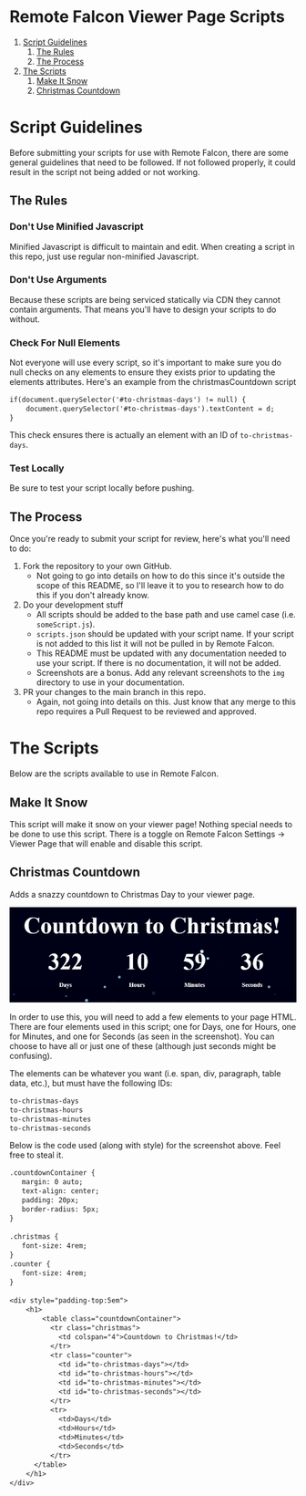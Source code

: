 # Remote Falcon Viewer Page Scripts

1. [Script Guidelines](#script-guidelines)
   1. [The Rules](#the-rules)
   2. [The Process](#the-process)
3. [The Scripts](#the-scripts)
   1. [Make It Snow](#make-it-snow)
   2. [Christmas Countdown](#christmas-countdown)

# Script Guidelines
Before submitting your scripts for use with Remote Falcon, there are some general
guidelines that need to be followed. If not followed properly, it could result in the 
script not being added or not working.

## The Rules

### Don't Use Minified Javascript
Minified Javascript is difficult to maintain and edit. When creating a script in this
repo, just use regular non-minified Javascript.

### Don't Use Arguments
Because these scripts are being serviced statically via CDN they cannot contain arguments. 
That means you'll have to design your scripts to do without.

### Check For Null Elements
Not everyone will use every script, so it's important to make sure you do null checks on any
elements to ensure they exists prior to updating the elements attributes. Here's an example from the
christmasCountdown script
```
if(document.querySelector('#to-christmas-days') != null) {
    document.querySelector('#to-christmas-days').textContent = d;
}
```
This check ensures there is actually an element with an ID of `to-christmas-days`.

### Test Locally
Be sure to test your script locally before pushing.

## The Process
Once you're ready to submit your script for review, here's what you'll need to do:
1. Fork the repository to your own GitHub.
    - Not going to go into details on how to do this since it's outside the scope of this README, so 
   I'll leave it to you to research how to do this if you don't already know.
2. Do your development stuff
    - All scripts should be added to the base path and use camel case (i.e. `someScript.js`).
    - `scripts.json` should be updated with your script name. If your script is not added to this list 
   it will not be pulled in by Remote Falcon.
    - This README must be updated with any documentation needed to use your script. If there is no 
   documentation, it will not be added.
    - Screenshots are a bonus. Add any relevant screenshots to the `img` directory to use in your 
   documentation.
3. PR your changes to the main branch in this repo.
    - Again, not going into details on this. Just know that any merge to this repo requires a Pull Request 
   to be reviewed and approved.

# The Scripts
Below are the scripts available to use in Remote Falcon.

## Make It Snow
This script will make it snow on your viewer page!
Nothing special needs to be done to use this script.
There is a toggle on Remote Falcon Settings -> Viewer Page that will enable and disable this script.

## Christmas Countdown
Adds a snazzy countdown to Christmas Day to your viewer page.

![christmasCountdown](/img/christmasCountdown.png)

In order to use this, you will need to add a few elements to your page HTML.
There are four elements used in this script; one for Days, one for Hours, one for Minutes, and one for Seconds
(as seen in the screenshot). You can choose to have all or just one of these (although just seconds might be 
confusing).

The elements can be whatever you want (i.e. span, div, paragraph, table data, etc.), but must have the following 
IDs:
```
to-christmas-days
to-christmas-hours
to-christmas-minutes
to-christmas-seconds
```

Below is the code used (along with style) for the screenshot above. Feel free to steal it.
```
.countdownContainer {
   margin: 0 auto;
   text-align: center;
   padding: 20px;
   border-radius: 5px;
}

.christmas {
   font-size: 4rem;
}
.counter {
   font-size: 4rem;
}
    
<div style="padding-top:5em">
    <h1>
        <table class="countdownContainer">
          <tr class="christmas">
            <td colspan="4">Countdown to Christmas!</td>
          </tr>
          <tr class="counter">
            <td id="to-christmas-days"></td>
            <td id="to-christmas-hours"></td>
            <td id="to-christmas-minutes"></td>
            <td id="to-christmas-seconds"></td>
          </tr>
          <tr>
            <td>Days</td>
            <td>Hours</td>
            <td>Minutes</td>
            <td>Seconds</td>
          </tr>
      </table>
    </h1>
</div>
```